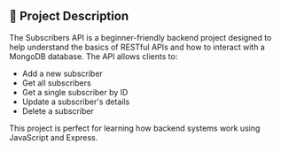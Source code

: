 ## 📝 Project Description

The Subscribers API is a beginner-friendly backend project designed to help understand the basics of RESTful APIs and how to interact with a MongoDB database. The API allows clients to:

- Add a new subscriber
- Get all subscribers
- Get a single subscriber by ID
- Update a subscriber's details
- Delete a subscriber

This project is perfect for learning how backend systems work using JavaScript and Express.
